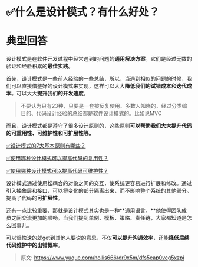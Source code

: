 # ✅什么是设计模式？有什么好处？


# 典型回答

设计模式是在软件开发过程中经常遇到的问题的**通用解决方案**。它们是经过无数的验证和经验积累的**最佳实践。**

首先，设计模式是一些前人经验的一些总结，所以，当遇到相似的问题的时候，我们可以直接借鉴好的设计模式来实现，这样可以大大**降低我们的试错成本和迭代成本**。可以大大**提升我们的开发速度**。

> 不要认为只有23种，只要是一套被反复使用、多数人知晓的、经过分类编目的、代码设计经验的总结都是软件设计模式的。比如说MVC


而且，设计模式都是遵守了很多设计原则的，这些原则**可以帮助我们大大提升代码的可重用性、可维护性和可扩展性等。**

[✅设计模式的7大基本原则有哪些？](https://www.yuque.com/hollis666/dr9x5m/xzem6qp7pl2bson0?view=doc_embed)

[✅使用哪种设计模式可以提高代码的复用性？](https://www.yuque.com/hollis666/dr9x5m/uyaobsoph3dnqeft?view=doc_embed)

[✅使用哪种设计模式可以提高代码可维护性？](https://www.yuque.com/hollis666/dr9x5m/gk8q2rgfkwtok10z?view=doc_embed)

设计模式通过使用松耦合的对象之间的交互，使系统更容易进行扩展和修改。通过引入抽象层和接口，可以将变化的部分隔离出来，而不影响整个系统的其他部分。提高了代码的**可扩展性**。

还有一点比较重要，那就是设计模式其实也是一种**通用语言。**他使得团队成员之间交流更加的顺畅。当我们提到单例、模板、策略、责任链，大家都知道是怎么回事儿。

可以很快速的就get到其他人要说的意思，不仅**可以提升沟通效率**，还能**降低后续代码维护中的出错概率**。


> 原文: <https://www.yuque.com/hollis666/dr9x5m/dfs5eap0vcg5xzpi>